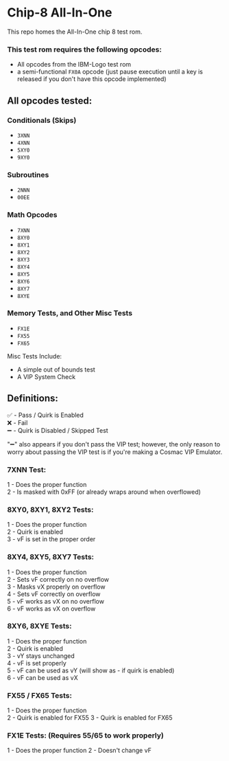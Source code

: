 # Chip-8 All-In-One
This repo homes the All-In-One chip 8 test rom.

### This test rom requires the following opcodes:

- All opcodes from the IBM-Logo test rom
- a semi-functional `FX0A` opcode (just pause execution until a key is released if you don't have this opcode implemented)

## All opcodes tested:

### Conditionals (Skips)
- `3XNN`
- `4XNN`
- `5XY0`
- `9XY0`

### Subroutines
- `2NNN`
- `00EE`

### Math Opcodes
- `7XNN`
- `8XY0`
- `8XY1`
- `8XY2`
- `8XY3`
- `8XY4`
- `8XY5`
- `8XY6`
- `8XY7`
- `8XYE`

### Memory Tests, and Other Misc Tests
- `FX1E`
- `FX55`
- `FX65`

Misc Tests Include:
- A simple out of bounds test
- A VIP System Check

## Definitions:

✅ - Pass / Quirk is Enabled   
❌ - Fail   
➖ - Quirk is Disabled / Skipped Test

"➖" also appears if you don't pass the VIP test; however, the only reason to worry about passing the VIP test is if you're making a Cosmac VIP Emulator.

### 7XNN Test:
1 - Does the proper function   
2 - Is masked with 0xFF (or already wraps around when overflowed)

### 8XY0, 8XY1, 8XY2 Tests:
1 - Does the proper function   
2 - Quirk is enabled   
3 - vF is set in the proper order

### 8XY4, 8XY5, 8XY7 Tests:
1 - Does the proper function   
2 - Sets vF correctly on no overflow   
3 - Masks vX properly on overflow   
4 - Sets vF correctly on overflow   
5 - vF works as vX on no overflow   
6 - vF works as vX on overflow

### 8XY6, 8XYE Tests:
1 - Does the proper function   
2 - Quirk is enabled   
3 - vY stays unchanged   
4 - vF is set properly   
5 - vF can be used as vY (will show as - if quirk is enabled)   
6 - vF can be used as vX

### FX55 / FX65 Tests:
1 - Does the proper function   
2 - Quirk is enabled for FX55
3 - Quirk is enabled for FX65

### FX1E Tests: (Requires 55/65 to work properly)
1 - Does the proper function
2 - Doesn't change vF
